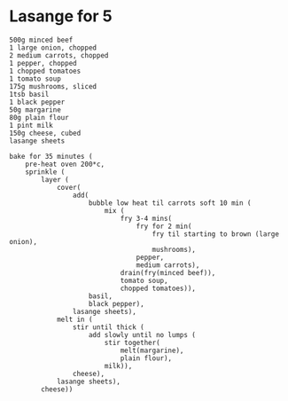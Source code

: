 Lasange for 5
=============

    500g minced beef
    1 large onion, chopped
    2 medium carrots, chopped
    1 pepper, chopped
    1 chopped tomatoes
    1 tomato soup
    175g mushrooms, sliced
    1tsb basil
    1 black pepper
    50g margarine
    80g plain flour
    1 pint milk
    150g cheese, cubed
    lasange sheets

    bake for 35 minutes (
        pre-heat oven 200*c,
        sprinkle (
            layer (
                cover(
                    add(
                        bubble low heat til carrots soft 10 min (
                            mix (
                                fry 3-4 mins(
                                    fry for 2 min(
                                        fry til starting to brown (large onion),
                                        mushrooms),
                                    pepper,
                                    medium carrots),
                                drain(fry(minced beef)),
                                tomato soup,
                                chopped tomatoes)),
                        basil,
                        black pepper),
                    lasange sheets),
                melt in (
                    stir until thick (
                        add slowly until no lumps (
                            stir together(
                                melt(margarine),
                                plain flour),
                            milk)),
                    cheese),
                lasange sheets),
            cheese))
